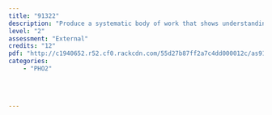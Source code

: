 ```yaml
---
title: "91322"
description: "Produce a systematic body of work that shows understanding of art making conventions and ideas within photography"
level: "2"
assessment: "External"
credits: "12"
pdf: "http://c1940652.r52.cf0.rackcdn.com/55d27b87ff2a7c4dd000012c/as91322.pdf"
categories:
    - "PHO2"
    
    
    
    
---
```

